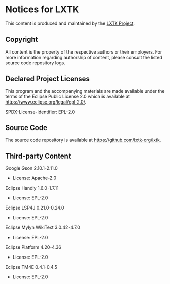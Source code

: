 # Notices for LXTK

This content is produced and maintained by the [LXTK Project](https://lxtk.org).

## Copyright

All content is the property of the respective authors or their employers.
For more information regarding authorship of content, please consult the
listed source code repository logs.

## Declared Project Licenses

This program and the accompanying materials are made available under
the terms of the Eclipse Public License 2.0 which is available at
<https://www.eclipse.org/legal/epl-2.0/>.

SPDX-License-Identifier: EPL-2.0

## Source Code

The source code repository is available at <https://github.com/lxtk-org/lxtk>.

## Third-party Content

Google Gson 2.10.1-2.11.0

 * License: Apache-2.0

Eclipse Handly 1.6.0-1.7.11

 * License: EPL-2.0

Eclipse LSP4J 0.21.0-0.24.0

 * License: EPL-2.0

Eclipse Mylyn WikiText 3.0.42-4.7.0

 * License: EPL-2.0

Eclipse Platform 4.20-4.36

 * License: EPL-2.0

Eclipse TM4E 0.4.1-0.4.5

 * License: EPL-2.0
